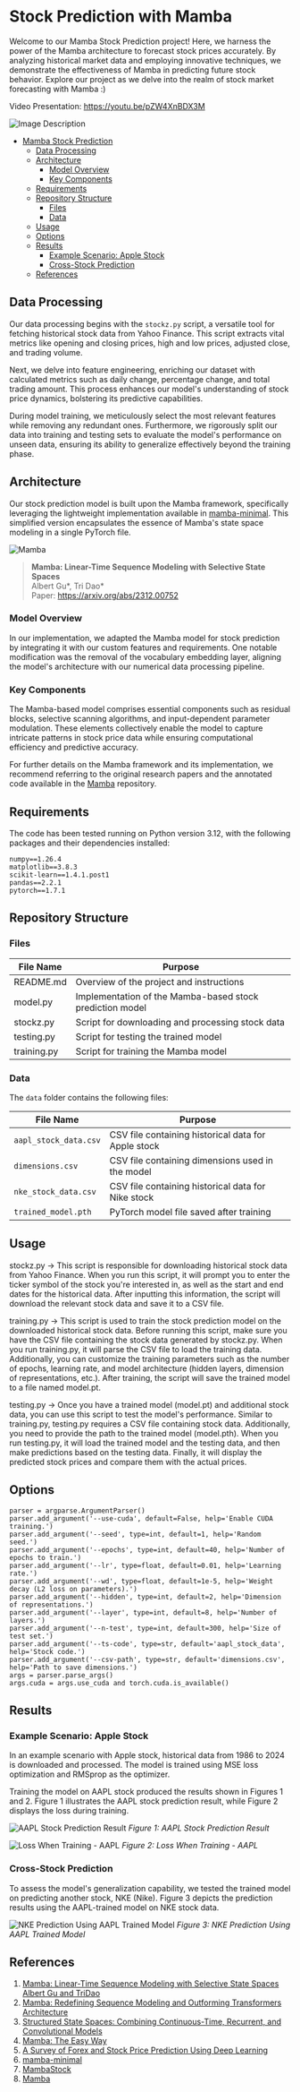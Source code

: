 # Stock Prediction with Mamba

Welcome to our Mamba Stock Prediction project! Here, we harness the power of the Mamba architecture to forecast stock prices accurately. By analyzing historical market data and employing innovative techniques, we demonstrate the effectiveness of Mamba in predicting future stock behavior. Explore our project as we delve into the realm of stock market forecasting with Mamba :)

Video Presentation: https://youtu.be/pZW4XnBDX3M

![Image Description](https://github.com/Eitan-zw/MambaStocks_Project/blob/master/Data/_11520c05-2fec-40dc-9263-98494b359cb9.jpeg)

- [Mamba Stock Prediction](#mamba-stock-prediction)
  * [Data Processing](#data-processing)
  * [Architecture](#architecture)
    + [Model Overview](#model-overview)
    + [Key Components](#key-components)
  * [Requirements](#requirements)
  * [Repository Structure](#repository-structure)
    + [Files](#files)
    + [Data](#data)
  * [Usage](#usage)
  * [Options](#options)
  * [Results](#results)
    + [Example Scenario: Apple Stock](#example-scenario-apple-stock)
    + [Cross-Stock Prediction](#cross-stock-prediction)
  * [References](#references)


## Data Processing

Our data processing begins with the `stockz.py` script, a versatile tool for fetching historical stock data from Yahoo Finance. This script extracts vital metrics like opening and closing prices, high and low prices, adjusted close, and trading volume.

Next, we delve into feature engineering, enriching our dataset with calculated metrics such as daily change, percentage change, and total trading amount. This process enhances our model's understanding of stock price dynamics, bolstering its predictive capabilities.

During model training, we meticulously select the most relevant features while removing any redundant ones. Furthermore, we rigorously split our data into training and testing sets to evaluate the model's performance on unseen data, ensuring its ability to generalize effectively beyond the training phase.

## Architecture

Our stock prediction model is built upon the Mamba framework, specifically leveraging the lightweight implementation available in [mamba-minimal](https://github.com/johnma2006/mamba-minimal). This simplified version encapsulates the essence of Mamba's state space modeling in a single PyTorch file.

![Mamba](https://github.com/state-spaces/mamba/blob/main/assets/selection.png)
> **Mamba: Linear-Time Sequence Modeling with Selective State Spaces**\
> Albert Gu*, Tri Dao*\
> Paper: https://arxiv.org/abs/2312.00752

### Model Overview

In our implementation, we adapted the Mamba model for stock prediction by integrating it with our custom features and requirements. One notable modification was the removal of the vocabulary embedding layer, aligning the model's architecture with our numerical data processing pipeline.

### Key Components

The Mamba-based model comprises essential components such as residual blocks, selective scanning algorithms, and input-dependent parameter modulation. These elements collectively enable the model to capture intricate patterns in stock price data while ensuring computational efficiency and predictive accuracy.

For further details on the Mamba framework and its implementation, we recommend referring to the original research papers and the annotated code available in the [Mamba](https://github.com/state-spaces/mamba) repository.

## Requirements

The code has been tested running on Python version 3.12, with the following packages and their dependencies installed:
```
numpy==1.26.4
matplotlib==3.8.3
scikit-learn==1.4.1.post1
pandas==2.2.1
pytorch==1.7.1
```
## Repository Structure

### Files

| File Name          | Purpose                                         |
|--------------------|-------------------------------------------------|
| README.md          | Overview of the project and instructions        |
| model.py           | Implementation of the Mamba-based stock prediction model |
| stockz.py          | Script for downloading and processing stock data |
| testing.py         | Script for testing the trained model            |
| training.py        | Script for training the Mamba model             |

### Data

The `data` folder contains the following files:

| File Name                | Purpose                                                  |
|--------------------------|----------------------------------------------------------|
| `aapl_stock_data.csv`    | CSV file containing historical data for Apple stock       |
| `dimensions.csv`         | CSV file containing dimensions used in the model          |
| `nke_stock_data.csv`     | CSV file containing historical data for Nike stock        |
| `trained_model.pth`      | PyTorch model file saved after training                  |


## Usage

stockz.py -> This script is responsible for downloading historical stock data from Yahoo Finance. When you run this script, it will prompt you to enter the ticker symbol of the stock you're interested in, as well as the start and end dates for the historical data. After inputting this information, the script will download the relevant stock data and save it to a CSV file.

training.py -> This script is used to train the stock prediction model on the downloaded historical stock data. Before running this script, make sure you have the CSV file containing the stock data generated by stockz.py. When you run training.py, it will parse the CSV file to load the training data. Additionally, you can customize the training parameters such as the number of epochs, learning rate, and model architecture (hidden layers, dimension of representations, etc.). After training, the script will save the trained model to a file named model.pt.

testing.py -> Once you have a trained model (model.pt) and additional stock data, you can use this script to test the model's performance. Similar to training.py, testing.py requires a CSV file containing stock data. Additionally, you need to provide the path to the trained model (model.pth). When you run testing.py, it will load the trained model and the testing data, and then make predictions based on the testing data. Finally, it will display the predicted stock prices and compare them with the actual prices.

## Options
```
parser = argparse.ArgumentParser()
parser.add_argument('--use-cuda', default=False, help='Enable CUDA training.')
parser.add_argument('--seed', type=int, default=1, help='Random seed.')
parser.add_argument('--epochs', type=int, default=40, help='Number of epochs to train.')
parser.add_argument('--lr', type=float, default=0.01, help='Learning rate.')
parser.add_argument('--wd', type=float, default=1e-5, help='Weight decay (L2 loss on parameters).')
parser.add_argument('--hidden', type=int, default=2, help='Dimension of representations.')
parser.add_argument('--layer', type=int, default=8, help='Number of layers.')
parser.add_argument('--n-test', type=int, default=300, help='Size of test set.')
parser.add_argument('--ts-code', type=str, default='aapl_stock_data', help='Stock code.')
parser.add_argument('--csv-path', type=str, default='dimensions.csv', help='Path to save dimensions.')
args = parser.parse_args()
args.cuda = args.use_cuda and torch.cuda.is_available()
```

## Results

### Example Scenario: Apple Stock

In an example scenario with Apple stock, historical data from 1986 to 2024 is downloaded and processed. The model is trained using MSE loss optimization and RMSprop as the optimizer.

Training the model on AAPL stock produced the results shown in Figures 1 and 2. Figure 1 illustrates the AAPL stock prediction result, while Figure 2 displays the loss during training.

![AAPL Stock Prediction Result](https://github.com/Eitan-zw/MambaStocks_Project/blob/master/Data/apple%20stock%20n%3D100.jpg)
                                *Figure 1: AAPL Stock Prediction Result*

![Loss When Training - AAPL](https://github.com/Eitan-zw/MambaStocks_Project/blob/master/Data/epoch%20vs%20loss%2040%20epoch.jpg)
                                *Figure 2: Loss When Training - AAPL*

### Cross-Stock Prediction

To assess the model's generalization capability, we tested the trained model on predicting another stock, NKE (Nike). Figure 3 depicts the prediction results using the AAPL-trained model on NKE stock data.

![NKE Prediction Using AAPL Trained Model](https://github.com/Eitan-zw/MambaStocks_Project/blob/master/Data/nke%20stock%20n%3D100.jpg)
                                *Figure 3: NKE Prediction Using AAPL Trained Model*

## References

1. [Mamba: Linear-Time Sequence Modeling with Selective State Spaces Albert Gu and TriDao](https://arxiv.org/ftp/arxiv/papers/2312/2312.00752.pdf)
2. [Mamba: Redefining Sequence Modeling and Outforming Transformers Architecture](https://www.unite.ai/mamba-redefining-sequence-modeling-and-outforming-transformers-architecture/)
3. [Structured State Spaces: Combining Continuous-Time, Recurrent, and Convolutional Models](https://hazyresearch.stanford.edu/blog/2022-01-14-s4-3)
4. [Mamba: The Easy Way](https://jackcook.com/2024/02/23/mamba.html)
5. [A Survey of Forex and Stock Price Prediction Using Deep Learning](https://arxiv.org/ftp/arxiv/papers/2103/2103.09750.pdf)
6. [mamba-minimal](https://github.com/johnma2006/mamba-minimal)
7. [MambaStock](https://github.com/zshicode/MambaStock?tab=readme-ov-file)
8. [Mamba](https://github.com/state-spaces/mamba)
